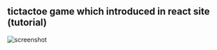 ## tictactoe game which introduced in react site (tutorial)

![screenshot](./Users/limseongkyu/Documents/React_webapplications/tictactoe/tictactoe.png)
